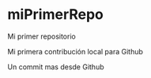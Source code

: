# miPrimerRepo

Mi primer repositorio

Mi primera contribución local para  Github

Un commit mas desde Github
